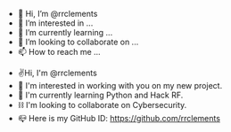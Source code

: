 - 👋 Hi, I’m @rrclements
- 👀 I’m interested in ...
- 🌱 I’m currently learning ...
- 💞️ I’m looking to collaborate on ...
- 📫 How to reach me ...

<!---
rrclements/rrclements is a ✨ special ✨ repository because its `README.md` (this file) appears on your GitHub profile.
You can click the Preview link to take a look at your changes.
--->
-  ✌️Hi, I'm @rrclements
-  👀 I'm interested in working with you on my new project.
-  🦜 I'm currently learning Python and Hack RF.
-  ⛓️ I'm looking to collaborate on Cybersecurity.
-  📪 Here is my GitHub ID: https://github.com/rrclements
